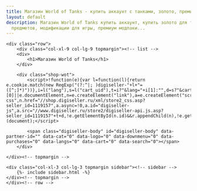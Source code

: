 ```yaml
---
title: Магазин World of Tanks - купить аккаунт с танками, золото, премиум модпаки
layout: default
description: Магазин World of Tanks купить аккаунт, купить золото для танков, наборы
  предметов, модификации для игры, премиум модпаки...
---
```


<div class="container-xl category-page">
	
    <div class="row">
        <div class="col-xl-9 col-lg-9 topmargin"><!-- list -->
		<div>
			<h1>Магазин World of Tanks</h1>
		</div>	
		
		<div class="shop-wot">
			<script>!function(e){var l=function(l){return e.cookie.match(new RegExp("(?:^|; )digiseller-"+l+"=([^;]*)"))},i=l("lang"),s=l("cart_uid"),t=i?"&lang="+i[1]:"",d=s?"&cart_uid="+s[1]:"",r=e.getElementsByTagName("head")[0]||e.documentElement,n=e.createElement("link"),a=e.createElement("script");n.type="text/css",n.rel="stylesheet",n.id="digiseller-css",n.href="//shop.digiseller.ru/xml/store2_css.asp?seller_id=1119157",a.async=!0,a.id="digiseller-js",a.src="//www.digiseller.ru/store2/digiseller-api.js.asp?seller_id=1119157"+t+d,!e.getElementById(n.id)&&r.appendChild(n),!e.getElementById(a.id)&&r.appendChild(a)}(document);</script>

			<span class="digiseller-body" id="digiseller-body" data-partner-id="" data-cat="0" data-logo="0" data-downmenu="0" data-purchases="0" data-langs="0" data-cart="0" data-search="0"></span>
		</div>
		
	</div><!-- topmargin -->
	    
	<div class="col-xl-3 col-lg-3 topmargin sidebar"><!-- sidebar -->
		{%- include sidebar.html -%}
	</div><!-- topmargin -->
    </div><!-- row -->

</div><!-- container -->
